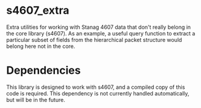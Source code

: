 # s4607_extra
Extra utilities for working with Stanag 4607 data that don't really belong in the core library (s4607). As an example, a useful query function to extract a particular subset of fields from the hierarchical packet structure would belong here not in the core.

# Dependencies
This library is designed to work with s4607, and a compiled copy of this code is required. This dependency is not currently handled automatically, but will be in the future.

